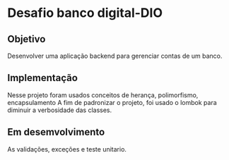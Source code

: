 # Desafio banco digital-DIO

## Objetivo
Desenvolver uma aplicação backend para gerenciar contas de um banco.

## Implementação
Nesse projeto foram usados conceitos de herança, polimorfismo, encapsulamento
A fim de padronizar o projeto, foi usado o lombok
para diminuir a verbosidade das classes.

## Em desemvolvimento
As validações, exceções e teste unitario.



